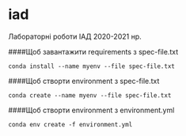 # iad
Лабораторні роботи ІАД 2020-2021 нр.

####Щоб завантажити requirements з spec-file.txt
```
conda install --name myenv --file spec-file.txt
```

####Щоб створти environment з spec-file.txt
```
conda create --name myenv --file spec-file.txt
```

####Щоб створти environment з environment.yml
```
conda env create -f environment.yml
```
